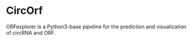 # CircOrf
ORFexplorer is a Python3-base pipeline for the prediction and visualization of circRNA and ORF.
